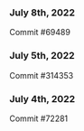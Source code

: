 ### July 8th, 2022

Commit #69489

### July 5th, 2022

Commit #314353


### July 4th, 2022

Commit #72281
